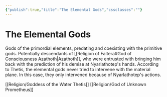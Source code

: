 ```yaml
---
{"publish":true,"title":"The Elemental Gods","cssclasses":""}
---
```


# The Elemental Gods

Gods of the primordial elements, predating and coexisting with the primitive gods. Potentially descendants of [[Religion of Faltera#God of Consciousness Azathoth\|Azathoth]], who were entrusted with bringing him back with the prediction of his demise at Nyarlathotep's hands. According to Thetis, the elemental gods never tried to intervene with the material plane. In this case, they only intervened because of Nyarlathotep's actions. 

[[Religion/Goddess of the Water Thetis]]
[[Religion/God of Unknown Prometheus]]
